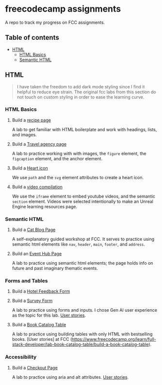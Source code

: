 # freecodecamp assignments

A repo to track my progress on FCC assignments.

## Table of contents

- [HTML](#html)
  - [HTML Basics](#html-basics)
  - [Semantic HTML](#semantic-html)

## HTML

> I have taken the freedom to add dark mode styling since I find it helpful to reduce eye strain.
> The original fcc labs from this section do not touch on custom styling in order to ease the learning curve.

### HTML Basics

1. Build a [recipe page](html/basic-html/recipe.html)

   A lab to get familiar with HTML boilerplate and work with headings, lists, and images.

2. Build a [Travel agency page](html/basic-html/travel-agency.html)

   A lab to practice working with with images, the `figure` element, the `figcaption` element, and the anchor element.

3. Build a [Heart icon](html/basic-html/heart-icon.html)

   We use `path` and the `svg` element attributes to create a heart icon.

4. Build a [video compilation](html/basic-html/video-compilation.html)

   We use the `iframe` element to embed youtube videos, and the semantic `section` element.
   Videos were selected intentionally to make an Unreal Engine learning resources page.

### Semantic HTML

1. Build a [Cat Blog Page](html/basic-html/cat-blog.html)

   A self-explanatory guided workshop at FCC. It serves to practice using semantic html elements like `nav`, `header`, `main`, `footer`, and `address`.

2. Build an [Event Hub Page](html/basic-html/event-hub.html)

   A lab to practice using semantic html elements; the page holds info on future and past imaginary thematic events.

### Forms and Tables

1. Build a [Hotel Feedback Form](html/forms-tables/hotel-feedback.html)

2. Build a [Survey Form](html/forms-tables/survey-form.html)

   A lab to practice using forms and inputs. I chose Gen AI user experience as the topic for this lab. [User stories](https://www.freecodecamp.org/learn/full-stack-developer/lab-survey-form/build-a-survey-form).

3. Build a [Book Catalog Table](html/forms-tables/books-table.html)

   A lab to practice using building tables with only HTML with bestselling books. [User stories] at FCC (https://www.freecodecamp.org/learn/full-stack-developer/lab-book-catalog-table/build-a-book-catalog-table).

### Accessibility

1. Build a [Checkout Page](html/accesibility/checkout-page.html)

   A lab to practice using aria and alt attributes. [User stories](https://www.freecodecamp.org/learn/full-stack-developer/lab-checkout-page/build-a-checkout-page).
